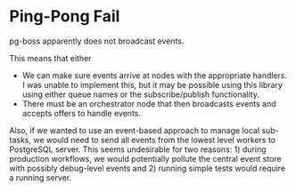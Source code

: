 # Ping-Pong Fail

pg-boss apparently does not broadcast events.

This means that either

- We can make sure events arrive at nodes with the appropriate handlers.
  I was unable to implement this, but it may be possible using this library
  using either queue names or the subscribe/publish functionality.
- There must be an orchestrator node that then broadcasts events and
  accepts offers to handle events.

Also, if we wanted to use an event-based approach to manage local sub-tasks, we
would need to send all events from the lowest level workers to PostgreSQL
server. This seems undesirable for two reasons: 1) during production workflows,
we would potentially pollute the central event store with possibly debug-level events
and 2) running simple tests would require a running server.
